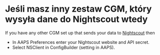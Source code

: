 # Jeśli masz inny zestaw CGM, który wysyła dane do Nightscout wtedy

If you have any other CGM set up that sends your data to [Nightscout](https://nightscout.github.io/) then

-   In AAPS Preferences enter your Nightscout website and API secret.
-   Select NSClient in ConfigBuilder (setting in AAPS).
